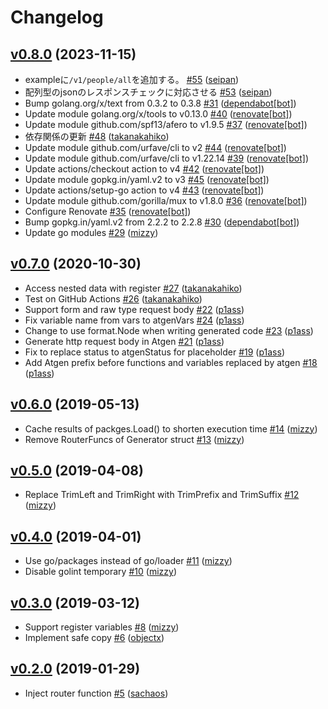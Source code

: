 # Changelog

## [v0.8.0](https://github.com/aktsk/atgen/compare/v0.7.0...v0.8.0) (2023-11-15)

* exampleに```/v1/people/all```を追加する。 [#55](https://github.com/aktsk/atgen/pull/55) ([seipan](https://github.com/seipan))
* 配列型のjsonのレスポンスチェックに対応させる [#53](https://github.com/aktsk/atgen/pull/53) ([seipan](https://github.com/seipan))
* Bump golang.org/x/text from 0.3.2 to 0.3.8 [#31](https://github.com/aktsk/atgen/pull/31) ([dependabot[bot]](https://github.com/apps/dependabot))
* Update module golang.org/x/tools to v0.13.0 [#40](https://github.com/aktsk/atgen/pull/40) ([renovate[bot]](https://github.com/apps/renovate))
* Update module github.com/spf13/afero to v1.9.5 [#37](https://github.com/aktsk/atgen/pull/37) ([renovate[bot]](https://github.com/apps/renovate))
* 依存関係の更新 [#48](https://github.com/aktsk/atgen/pull/48) ([takanakahiko](https://github.com/takanakahiko))
* Update module github.com/urfave/cli to v2 [#44](https://github.com/aktsk/atgen/pull/44) ([renovate[bot]](https://github.com/apps/renovate))
* Update module github.com/urfave/cli to v1.22.14 [#39](https://github.com/aktsk/atgen/pull/39) ([renovate[bot]](https://github.com/apps/renovate))
* Update actions/checkout action to v4 [#42](https://github.com/aktsk/atgen/pull/42) ([renovate[bot]](https://github.com/apps/renovate))
* Update module gopkg.in/yaml.v2 to v3 [#45](https://github.com/aktsk/atgen/pull/45) ([renovate[bot]](https://github.com/apps/renovate))
* Update actions/setup-go action to v4 [#43](https://github.com/aktsk/atgen/pull/43) ([renovate[bot]](https://github.com/apps/renovate))
* Update module github.com/gorilla/mux to v1.8.0 [#36](https://github.com/aktsk/atgen/pull/36) ([renovate[bot]](https://github.com/apps/renovate))
* Configure Renovate [#35](https://github.com/aktsk/atgen/pull/35) ([renovate[bot]](https://github.com/apps/renovate))
* Bump gopkg.in/yaml.v2 from 2.2.2 to 2.2.8 [#30](https://github.com/aktsk/atgen/pull/30) ([dependabot[bot]](https://github.com/apps/dependabot))
* Update go modules [#29](https://github.com/aktsk/atgen/pull/29) ([mizzy](https://github.com/mizzy))

## [v0.7.0](https://github.com/aktsk/atgen/compare/v0.6.0...v0.7.0) (2020-10-30)

* Access nested data with register [#27](https://github.com/aktsk/atgen/pull/27) ([takanakahiko](https://github.com/takanakahiko))
* Test on GitHub Actions [#26](https://github.com/aktsk/atgen/pull/26) ([takanakahiko](https://github.com/takanakahiko))
* Support form and raw type request body [#22](https://github.com/aktsk/atgen/pull/22) ([p1ass](https://github.com/p1ass))
* Fix variable name from vars to atgenVars [#24](https://github.com/aktsk/atgen/pull/24) ([p1ass](https://github.com/p1ass))
* Change to use format.Node when writing generated code [#23](https://github.com/aktsk/atgen/pull/23) ([p1ass](https://github.com/p1ass))
* Generate http request body in Atgen [#21](https://github.com/aktsk/atgen/pull/21) ([p1ass](https://github.com/p1ass))
* Fix to replace status to atgenStatus for placeholder [#19](https://github.com/aktsk/atgen/pull/19) ([p1ass](https://github.com/p1ass))
* Add Atgen prefix before functions and variables replaced by atgen [#18](https://github.com/aktsk/atgen/pull/18) ([p1ass](https://github.com/p1ass))

## [v0.6.0](https://github.com/aktsk/atgen/compare/v0.5.0...v0.6.0) (2019-05-13)

* Cache results of packges.Load() to shorten execution time [#14](https://github.com/aktsk/atgen/pull/14) ([mizzy](https://github.com/mizzy))
* Remove RouterFuncs of Generator struct [#13](https://github.com/aktsk/atgen/pull/13) ([mizzy](https://github.com/mizzy))

## [v0.5.0](https://github.com/aktsk/atgen/compare/v0.4.0...v0.5.0) (2019-04-08)

* Replace TrimLeft and TrimRight with TrimPrefix and TrimSuffix [#12](https://github.com/aktsk/atgen/pull/12) ([mizzy](https://github.com/mizzy))

## [v0.4.0](https://github.com/aktsk/atgen/compare/v0.3.0...v0.4.0) (2019-04-01)

* Use go/packages instead of go/loader [#11](https://github.com/aktsk/atgen/pull/11) ([mizzy](https://github.com/mizzy))
* Disable golint temporary [#10](https://github.com/aktsk/atgen/pull/10) ([mizzy](https://github.com/mizzy))

## [v0.3.0](https://github.com/aktsk/atgen/compare/v0.2.0...v0.3.0) (2019-03-12)

* Support register variables [#8](https://github.com/aktsk/atgen/pull/8) ([mizzy](https://github.com/mizzy))
* Implement safe copy [#6](https://github.com/aktsk/atgen/pull/6) ([objectx](https://github.com/objectx))

## [v0.2.0](https://github.com/aktsk/atgen/compare/v0.1.0...v0.2.0) (2019-01-29)

* Inject router function [#5](https://github.com/aktsk/atgen/pull/5) ([sachaos](https://github.com/sachaos))
